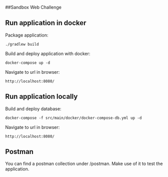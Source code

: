 ##Sandbox Web Challenge

## Run application in docker
Package application:
```shell script
./gradlew build
```
Build and deploy application with docker:
```shell script
docker-compose up -d
```
Navigate to url in browser:
```shell script
http://localhost:8080/
```

## Run application locally
Build and deploy database:
```shell script
docker-compose -f src/main/docker/docker-compose-db.yml up -d
```
Navigate to url in browser:
```shell script
http://localhost:8080/
```


## Postman
You can find a postman collection under /postman.
Make use of it to test the application. 
